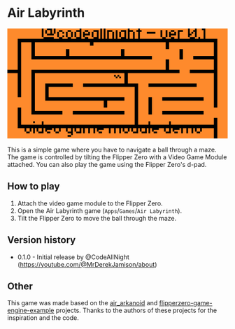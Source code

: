 # Air Labyrinth
![Air Labyrinth](./screenshots/1.png)

This is a simple game where you have to navigate a ball through a maze. The game is controlled by tilting the Flipper Zero with a Video Game Module attached.  You can also play the game using the Flipper Zero's d-pad.

## How to play

1. Attach the video game module to the Flipper Zero.
2. Open the Air Labyrinth game (`Apps`/`Games`/`Air Labyrinth`).
3. Tilt the Flipper Zero to move the ball through the maze.

## Version history
- 0.1.0 - Initial release by @CodeAllNight (https://youtube.com/@MrDerekJamison/about)


## Other

This game was made based on the [air_arkanoid](https://github.com/flipperdevices/flipperzero-good-faps/tree/dev/air_arkanoid) and [flipperzero-game-engine-example](https://github.com/flipperdevices/flipperzero-game-engine-example) projects. Thanks to the authors of these projects for the inspiration and the code.